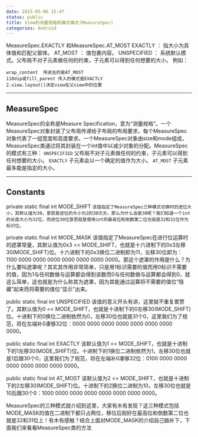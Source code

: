 ```yaml
---
date: 2015-05-06 15:47
status: public
title: View的测量规格和模式模式(MeasureSpec)
categories: Android
---
```


MeasureSpec.EXACTLY 和MeasureSpec.AT_MOST
EXACTLY ： 指大小为具体值和匹配父窗体。
AT_MOST ： 值包裹内容。
UNSPECIFIED ： 系统默认模式。父布局不对子元素做任何的约束，子元素可以得到任何想要的大小。
例如：
```
wrap_content  传进去的是AT_MOST
110dip或fill_parent 传入的模式是EXACTLY
2.view.layout()决定view在父view中的位置
```

------------------------------------------------------------------------
## MeasureSpec
MeasureSpec的全称是Measure Specification，意为“测量规格”。一个MeasureSpec对象封装了父布局传递给子布局的布局要求，每个MeasureSpec对象代表了一组宽度和高度要求。一个MeasureSpec对象由size和mode组成，MeasureSpec类通过将其封装在一个int值中以减少对象的分配。MeasureSpec的模式有三种：
`UNSPECIFIED`
父布局不对子元素做任何的约束，子元素可以得到任何想要的大小。
`EXACTLY`
子元素会以一个确定的值作为大小。
`AT_MOST`
子元素最多能是指定的大小。

-------------------------------------------------------------------------
## Constants
private static final int MODE_SHIFT
`该值指定了MeasureSpec三种模式切换时的进位大小，其默认值为30，意思是进位的大小为2的30次方。那么为什么会是30呢？我们知道一个int的长度大小为32位，而进位30位意思就是使用int的最高位和倒数第二位也就是32和31位作为标识位。`

private static final int MODE_MASK
该值指定了MeasureSpec在进行位运算时的遮罩常量，其默认值为0x3 << MODE_SHIFT，也就是十六进制下的0x3左移30(MODE_SHIFT)位。十六进制下的0x3换位二进制即为11，左移30位即为：1100 0000 0000 0000 0000 0000 0000 0000。那这个遮罩的作用是什么？为什么要叫遮罩呢？其实其作用非常简单，只是用1标识需要的值而用0标识不需要的值，因为1与任何数做与运算都会得到该数而0与任何数做与运算都会得到0，就这么简单，这也就是为什么称其为遮罩，因为其能通过运算将不需要的值位“隐藏”起来而将需要的值位“显示”出来。

public static final int UNSPECIFIED
该值的意义开头有讲，这里就不重复累赘了。其默认值为0 << MODE_SHIFT，也就是十进制下的0左移30(MODE_SHIFT)位。十进制下的0换位二进制依然为0，左移30位也就是31个0，这里我们为了规范，将在左端补0凑够32位：0000 0000 0000 0000 0000 0000 0000 0000。

public static final int EXACTLY
该默认值为1 << MODE_SHIFT，也就是十进制下的1左移30(MODE_SHIFT)位。十进制下的1换位二进制依然为1，左移30位也就是1后跟30个0，这里我们为了规范，将在左端补0凑够32位：0100 0000 0000 0000 0000 0000 0000 0000。

public static final int AT_MOST
该默认值为2 << MODE_SHIFT，也就是十进制下的2左移30(MODE_SHIFT)位。十进制下的2换位二进制为10，左移30位也就是10后跟30个0：1000 0000 0000 0000 0000 0000 0000 0000。

MeasureSpec的三种模式就介绍到这里，大家有木有发现？这三种模式包括MODE_MASK的值在二进制下都只占两位，移位后刚好在最高位和倒数第二位也就是32和31位上！有木有感触？结合上面对MODE_MASK的介绍自己脑补下，下面我们来看看MeasureSpec类的方法